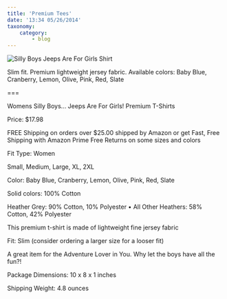 ```yaml
---
title: 'Premium Tees'
date: '13:34 05/26/2014'
taxonomy:
    category:
        - blog
---
```


![Silly Boys Jeeps Are For Girls Shirt](image://rocketlauncher/pages/blog/img-06.png)

Slim fit.  Premium lightweight jersey fabric.  Available colors: Baby Blue, Cranberry, Lemon, Olive, Pink, Red, Slate

===

Womens Silly Boys... Jeeps Are For Girls! Premium T-Shirts 

Price: 	$17.98

FREE Shipping on orders over $25.00 shipped by Amazon or get Fast, Free Shipping with Amazon Prime Free Returns on some sizes and colors

Fit Type: Women

Small, Medium, Large, XL, 2XL

Color: Baby Blue, Cranberry, Lemon, Olive, Pink, Red, Slate 

Solid colors: 100% Cotton

Heather Grey: 90% Cotton, 10% Polyester • All Other Heathers: 58% Cotton, 42% Polyester
               
This premium t-shirt is made of lightweight fine jersey fabric
    
Fit: Slim (consider ordering a larger size for a looser fit)

A great item for the Adventure Lover in You. Why let the boys have all the fun?!

Package Dimensions: 10 x 8 x 1 inches

Shipping Weight: 4.8 ounces